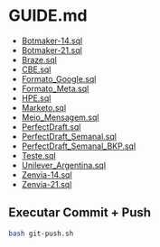 # GUIDE.md

* [Botmaker-14.sql](data\sql\Botmaker-14.sql)  
* [Botmaker-21.sql](data\sql\Botmaker-21.sql)  
* [Braze.sql](data\sql\Braze.sql)  
* [CBE.sql](data\sql\CBE.sql)  
* [Formato_Google.sql](data\sql\Formato_Google.sql)  
* [Formato_Meta.sql](data\sql\Formato_Meta.sql)  
* [HPE.sql](data\sql\HPE.sql)  
* [Marketo.sql](data\sql\Marketo.sql)  
* [Meio_Mensagem.sql](data\sql\Meio_Mensagem.sql)  
* [PerfectDraft.sql](data\sql\PerfectDraft.sql)  
* [PerfectDraft_Semanal.sql](data\sql\PerfectDraft_Semanal.sql)  
* [PerfectDraft_Semanal_BKP.sql](data\sql\PerfectDraft_Semanal_BKP.sql)  
* [Teste.sql](data\sql\Teste.sql)  
* [Unilever_Argentina.sql](data\sql\Unilever_Argentina.sql)  
* [Zenvia-14.sql](data\sql\Zenvia-14.sql)  
* [Zenvia-21.sql](data\sql\Zenvia-21.sql)

## Executar Commit + Push

```bash
bash git-push.sh
```

